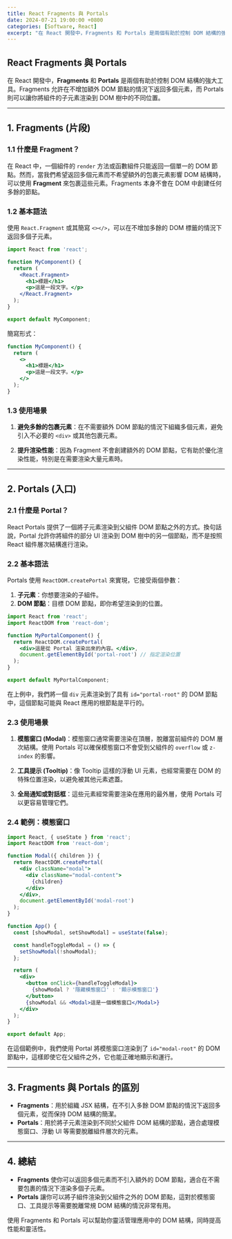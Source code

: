 ```yaml
---
title: React Fragments 與 Portals
date: 2024-07-21 19:00:00 +0800
categories: [Software, React]
excerpt: "在 React 開發中，Fragments 和 Portals 是兩個有助於控制 DOM 結構的強大工具。Fragments 允許在不增加額外 DOM 節點的情況下返回多個元素，而 Portals 則可以讓你將組件的子元素渲染到 DOM 樹中的不同位置"
---
```


## React Fragments 與 Portals

在 React 開發中，**Fragments** 和 **Portals** 是兩個有助於控制 DOM 結構的強大工具。Fragments 允許在不增加額外 DOM 節點的情況下返回多個元素，而 Portals 則可以讓你將組件的子元素渲染到 DOM 樹中的不同位置。

---

## 1. Fragments (片段)

### 1.1 什麼是 Fragment？

在 React 中，一個組件的 `render` 方法或函數組件只能返回一個單一的 DOM 節點。然而，當我們希望返回多個元素而不希望額外的包裹元素影響 DOM 結構時，可以使用 **Fragment** 來包裹這些元素。Fragments 本身不會在 DOM 中創建任何多餘的節點。

### 1.2 基本語法

使用 `React.Fragment` 或其簡寫 `<></>`，可以在不增加多餘的 DOM 標籤的情況下返回多個子元素。

```jsx
import React from 'react';

function MyComponent() {
  return (
    <React.Fragment>
      <h1>標題</h1>
      <p>這是一段文字。</p>
    </React.Fragment>
  );
}

export default MyComponent;
```

簡寫形式：

```jsx
function MyComponent() {
  return (
    <>
      <h1>標題</h1>
      <p>這是一段文字。</p>
    </>
  );
}
```

### 1.3 使用場景

1. **避免多餘的包裹元素**：在不需要額外 DOM 節點的情況下組織多個元素，避免引入不必要的 `<div>` 或其他包裹元素。
   
2. **提升渲染性能**：因為 Fragment 不會創建額外的 DOM 節點，它有助於優化渲染性能，特別是在需要渲染大量元素時。

---

## 2. Portals (入口)

### 2.1 什麼是 Portal？

React Portals 提供了一個將子元素渲染到父組件 DOM 節點之外的方式。換句話說，Portal 允許你將組件的部分 UI 渲染到 DOM 樹中的另一個節點，而不是按照 React 組件層次結構進行渲染。

### 2.2 基本語法

Portals 使用 `ReactDOM.createPortal` 來實現，它接受兩個參數：

1. **子元素**：你想要渲染的子組件。
2. **DOM 節點**：目標 DOM 節點，即你希望渲染到的位置。

```jsx
import React from 'react';
import ReactDOM from 'react-dom';

function MyPortalComponent() {
  return ReactDOM.createPortal(
    <div>這是從 Portal 渲染出來的內容。</div>,
    document.getElementById('portal-root') // 指定渲染位置
  );
}

export default MyPortalComponent;
```

在上例中，我們將一個 `div` 元素渲染到了具有 `id="portal-root"` 的 DOM 節點中，這個節點可能與 React 應用的根節點是平行的。

### 2.3 使用場景

1. **模態窗口 (Modal)**：模態窗口通常需要渲染在頂層，脫離當前組件的 DOM 層次結構。使用 Portals 可以確保模態窗口不會受到父組件的 `overflow` 或 `z-index` 的影響。
   
2. **工具提示 (Tooltip)**：像 Tooltip 這樣的浮動 UI 元素，也經常需要在 DOM 的特殊位置渲染，以避免被其他元素遮蓋。

3. **全局通知或對話框**：這些元素經常需要渲染在應用的最外層，使用 Portals 可以更容易管理它們。

### 2.4 範例：模態窗口

```jsx
import React, { useState } from 'react';
import ReactDOM from 'react-dom';

function Modal({ children }) {
  return ReactDOM.createPortal(
    <div className="modal">
      <div className="modal-content">
        {children}
      </div>
    </div>,
    document.getElementById('modal-root')
  );
}

function App() {
  const [showModal, setShowModal] = useState(false);

  const handleToggleModal = () => {
    setShowModal(!showModal);
  };

  return (
    <div>
      <button onClick={handleToggleModal}>
        {showModal ? '隱藏模態窗口' : '顯示模態窗口'}
      </button>
      {showModal && <Modal>這是一個模態窗口</Modal>}
    </div>
  );
}

export default App;
```

在這個範例中，我們使用 Portal 將模態窗口渲染到了 `id="modal-root"` 的 DOM 節點中，這樣即使它在父組件之外，它也能正確地顯示和運行。

---

## 3. Fragments 與 Portals 的區別

- **Fragments**：用於組織 JSX 結構，在不引入多餘 DOM 節點的情況下返回多個元素，從而保持 DOM 結構的簡潔。
- **Portals**：用於將子元素渲染到不同於父組件 DOM 結構的節點，適合處理模態窗口、浮動 UI 等需要脫離組件層次的元素。

---

## 4. 總結

- **Fragments** 使你可以返回多個元素而不引入額外的 DOM 節點，適合在不需要包裹的情況下渲染多個子元素。
- **Portals** 讓你可以將子組件渲染到父組件之外的 DOM 節點，這對於模態窗口、工具提示等需要脫離常規 DOM 結構的情況非常有用。

使用 Fragments 和 Portals 可以幫助你靈活管理應用中的 DOM 結構，同時提高性能和靈活性。
